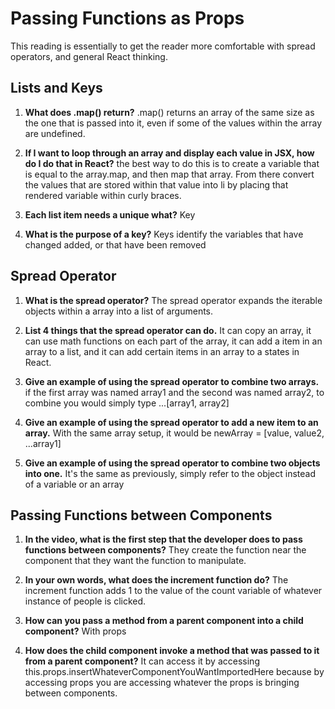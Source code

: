 # Passing Functions as Props

This reading is essentially to get the reader more comfortable with spread operators, and general React thinking.

## Lists and Keys

1. **What does .map() return?** .map() returns an array of the same size as the one that is passed into it, even if some of the values within the array are undefined.

2. **If I want to loop through an array and display each value in JSX, how do I do that in React?** the best way to do this is to create a variable that is equal to the array.map, and then map that array. From there convert the values that are stored within that value into li by placing that rendered variable within curly braces.

3. **Each list item needs a unique what?** Key

4. **What is the purpose of a key?** Keys identify the variables that have changed added, or that have been removed

## Spread Operator

1. **What is the spread operator?** The spread operator expands the iterable objects within a array into a list of arguments.

2. **List 4 things that the spread operator can do.** It can copy an array, it can use math functions on each part of the array, it can add a item in an array to a list, and it can add certain items in an array to a states in React. 

3. **Give an example of using the spread operator to combine two arrays.** if the first array was named array1 and the second was named array2, to combine you would simply type ...[array1, array2]

4. **Give an example of using the spread operator to add a new item to an array.** With the same array setup, it would be newArray = [value, value2, ...array1]

5. **Give an example of using the spread operator to combine two objects into one.** It's the same as previously, simply refer to the object instead of a variable or an array

## Passing Functions between Components

1. **In the video, what is the first step that the developer does to pass functions between components?** They create the function near the component that they want the function to manipulate.

2. **In your own words, what does the increment function do?** The increment function adds 1 to the value of the count variable of whatever instance of people is clicked.

3. **How can you pass a method from a parent component into a child component?** With props

4. **How does the child component invoke a method that was passed to it from a parent component?** It can access it by accessing this.props.insertWhateverComponentYouWantImportedHere because by accessing props you are accessing whatever the props is bringing between components.
